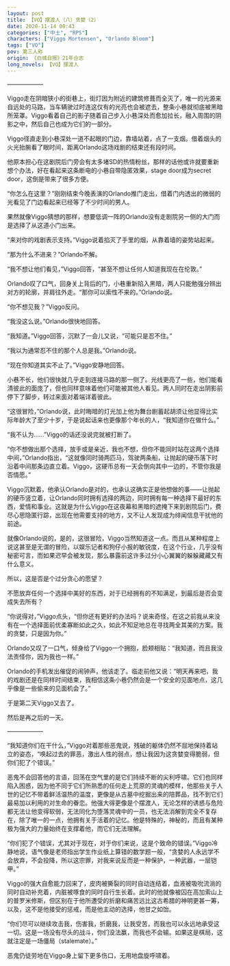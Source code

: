 ```yaml
---
layout: post
title: 【VO】摆渡人（八）贪婪（2）
date: 2020-11-14 00:43
categories: ["中土", "RPS"]
characters: ["Viggo Mortensen", "Orlando Bloom"]
tags: ["VO"]
pov: 第三人称
origin: 《白城日报》21年合志
long_novels: 【VO】摆渡人
---
```


——————

Viggo走在阴暗狭小的街巷上，街灯因为附近的建筑修葺而全灭了，唯一的光源来自远处的马路，当车辆驶过时连这仅有的光亮也会被遮去，整条小巷就彻底被黑暗所笼罩。Viggo看着自己的影子随着自己步入小巷深处而愈加拉长，融入周围的阴影之中，然后自己也成为它们的一部分。

Viggo径直走到小巷深处一道不起眼的门边，靠墙站着，点了一支烟。借着烟头的火光抬腕看了眼时间，距离Orlando这场戏剧的结束还有段时间。

他原本担心在这剧院后门旁会有太多堵SD的热情粉丝，那样的话他或许就要重新想个办法，好在看起来这条断电的小巷自带隐匿效果，stage door成为secret door，这倒是带来了很多方便。

“你怎么在这里？”刚刚结束今晚表演的Orlando推门走出，借着门内透出的微弱的光看见了门边看起来已经等了不少时间的男人。

果然就像Viggo猜想的那样，想要低调一阵的Orlando没有走剧院另一侧的大门而是选择了从这道小门出来。

“来对你的戏剧表示支持。”Viggo说着掐灭了手里的烟，从靠着墙的姿势站起来。

“那为什么不进来？”Orlando不解。

“我不想让他们看见，”Viggo回答，“甚至不想让任何人知道我现在在伦敦。”

Orlando叹了口气，回身关上背后的门，小巷重新陷入黑暗，两人只能勉强分辨出对方的轮廓，并肩往外走。“那你可以索性不来的。”Orlando说。

“你不想见我？”Viggo反问。

“我没这么说。”Orlando很快地回答。

“我知道。”Viggo回答，沉默了一会儿又说，“可能只是忍不住。”

“我以为通常忍不住的那个人总是我。”Orlando说。

“现在你知道其实不止了。”Viggo安静地回答。

小巷不长，他们很快就几乎走到连接马路的那一侧了。光线更亮了一些，他们能看清彼此的面庞了，但也同样意味着他们可能被其他人看见。两人同时在走出阴影前停下了脚步，转过来面对着端详着彼此。

“这很冒险，”Orlando说，此时晦暗的灯光加上他为舞台剧蓄起胡须让他显得比实际年龄大了至少十岁，于是说起话来也更像那个年长的人，“我知道你在做什么。”

“我不认为……”Viggo的话还没说完就被打断了。

“你不想做出那个选择，放手或是亲近，我也不想，但你不能同时站在这两个选择中间，”Orlando指出，“这就像同时骑两匹马，驾驶两条船，让抛起的硬币落下时沿着中间那条边直立着。Viggo，这硬币总有一天会倒向其中一边的，不管你我是否情愿。”

Viggo沉默着，他承认Orlando是对的，也承认这确实正是他想做的事——让抛起的硬币竖立着，让Orlando同时拥有选择的两边，同时拥有每一种选择下最好的东西，爱情和事业。这就是为什么Viggo在这夜幕和黑暗的遮掩下来到剧院后门，费尽心思隐匿行踪，出现在他需要支持的地方，又不让人发现成为绯闻信息干扰他的前途。

就像Orlando说的，是的，这很冒险，Viggo当然知道这一点。而且从某种程度上说这甚至是无谓的冒险，以娱乐记者和狗仔小报的敏锐度，在这个行业，几乎没有秘密可言，而如果迟早会被发现，那么暴露前这许多过分小心翼翼的躲躲藏藏又有什么意义。

所以，这是否是个过分贪心的愿望？

不愿放弃任何一个选择中美好的东西，对于已经拥有的不知满足，到最后是否会变成失去所有？

“你说得对，”Viggo点头，“但你还有更好的办法吗？说来奇怪，在这之前我从来没有在一个选择面前优柔寡断如此之久，如此不知足地总在寻找两全其美的方案。我的贪婪，只是因为你。”

Orlando又叹了一口气，倾身给了Viggo一个拥抱，脸颊相贴：“我知道，而且我没法责怪你，因为我也一样。”

Orlando的手机发出催促的闹钟声，他该走了。临走前他又说：“明天再来吧，我的戏剧还是在同样时间结束，我相信这条小巷仍然会是一个安全的见面地点，这几乎像是一些偷来的见面机会了。”

于是第二天Viggo又去了。

然后是再之后的一天。

——————

“我知道你们在干什么，”Viggo对着那些恶鬼说，残破的躯体仍然不屈地保持着站立的姿态，“唤起过去的罪恶，激出人性的弱点，想让我因为这贪婪变得脆弱，但你们犯了个错误。”

恶鬼不会回答他的言语，回荡在空气里的是它们持续不断的尖利呼啸。它们也同样陷入困惑，因为他不同于它们所熟悉的任何走上荒原的灵魂的模样，他那些关于人世的记忆不带着鲜活温热的温度，更像是从古墓中挖掘出来的陪葬品，找不到它们最易加以利用的对生命的眷恋。他强大得更像是个摆渡人，无论怎样的诱惑与危险都无法让他变得软弱，无法同化为堕落灵魂中的一员，也无法消解到完全不复存在，除了唯一的一点，他拥有关于活着的记忆。他是特殊的，神秘的，而且有某种极为强大的力量始终在支撑着他，而它们无法理解。

“你们犯了个错误，尤其对于现在，对于你们来说，这是个致命的错误。”Viggo冷静地说，语气像是老师指出学生作业纸上算错的数学题一般，“贪婪的人永远学不会放弃，不会投降，所以这宗罪，对我来说反而是一种保护，一种武器，一层铠甲。”

Viggo的强大自愈能力回来了，皮肉被撕裂的同时自动连结着，血液被吸吮流淌的同时自动补充着，内脏被啄食的同时自行生长着。此时的他就像被囚在高加索山上的普罗米修斯，但区别在于他所遭受的折磨和痛苦远比这古希腊的神明更甚一筹，以及，这不是他接受的惩戒，而是他主动的选择，他甘之如饴。

“你们尽可以继续攻击我，伤害我，折磨我，让我受苦，而我也可以永远地承受这一切。这是一场没有尽头的战斗，你们没法赢，而我也不会输。如果这是棋局，这就注定是一场僵局（stalemate）。”

恶鬼仍徒劳地在Viggo身上留下更多伤口，无用地盘旋呼啸着。
